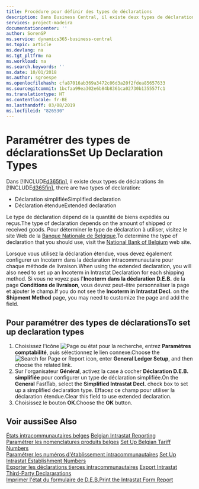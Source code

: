 ```yaml
---
title: Procédure pour définir des types de déclarations
description: Dans Business Central, il existe deux types de déclarations.
services: project-madeira
documentationcenter: ''
author: SorenGP
ms.service: dynamics365-business-central
ms.topic: article
ms.devlang: na
ms.tgt_pltfrm: na
ms.workload: na
ms.search.keywords: ''
ms.date: 10/01/2018
ms.author: sgroespe
ms.openlocfilehash: cfa87016ab369a3472c06d3a20f2fdea85657633
ms.sourcegitcommit: 1bcfaa99ea302e6b84b8361ca02730b135557fc1
ms.translationtype: HT
ms.contentlocale: fr-BE
ms.lasthandoff: 03/08/2019
ms.locfileid: "826530"
---
```

# <a name="set-up-declaration-types"></a><span data-ttu-id="525b5-103">Paramétrer des types de déclarations</span><span class="sxs-lookup"><span data-stu-id="525b5-103">Set Up Declaration Types</span></span>
<span data-ttu-id="525b5-104">Dans [!INCLUDE[d365fin](../../includes/d365fin_md.md)], il existe deux types de déclarations :</span><span class="sxs-lookup"><span data-stu-id="525b5-104">In [!INCLUDE[d365fin](../../includes/d365fin_md.md)], there are two types of declaration:</span></span>  

- <span data-ttu-id="525b5-105">Déclaration simplifiée</span><span class="sxs-lookup"><span data-stu-id="525b5-105">Simplified declaration</span></span>  
- <span data-ttu-id="525b5-106">Déclaration étendue</span><span class="sxs-lookup"><span data-stu-id="525b5-106">Extended declaration</span></span>  

<span data-ttu-id="525b5-107">Le type de déclaration dépend de la quantité de biens expédiés ou reçus.</span><span class="sxs-lookup"><span data-stu-id="525b5-107">The type of declaration depends on the amount of shipped or received goods.</span></span> <span data-ttu-id="525b5-108">Pour déterminer le type de déclaration à utiliser, visitez le site Web de la [Banque Nationale de Belgique](https://aka.ms/BelgianNationalBank).</span><span class="sxs-lookup"><span data-stu-id="525b5-108">To determine the type of declaration that you should use, visit the [National Bank of Belgium](https://aka.ms/BelgianNationalBank) web site.</span></span>  

<span data-ttu-id="525b5-109">Lorsque vous utilisez la déclaration étendue, vous devez également configurer un Incoterm dans la déclaration intracommunautaire pour chaque méthode de livraison.</span><span class="sxs-lookup"><span data-stu-id="525b5-109">When using the extended declaration, you will also need to set up an Incoterm in Intrastat Declaration for each shipping method.</span></span> <span data-ttu-id="525b5-110">Si vous ne voyez pas l'**Incoterm dans la déclaration D.E.B.** de la page **Conditions de livraison**, vous devrez peut-être personnaliser la page et ajouter le champ.</span><span class="sxs-lookup"><span data-stu-id="525b5-110">If you do not see the **Incoterm in Intrastat Decl.** on the **Shipment Method** page, you may need to customize the page and add the field.</span></span>

## <a name="to-set-up-declaration-types"></a><span data-ttu-id="525b5-111">Pour paramétrer des types de déclarations</span><span class="sxs-lookup"><span data-stu-id="525b5-111">To set up declaration types</span></span>  

1.  <span data-ttu-id="525b5-112">Choisissez l'icône ![Page ou état pour la recherche](../../media/ui-search/search_small.png "icône Page ou état pour la recherche"), entrez **Paramètres comptabilité**, puis sélectionnez le lien connexe.</span><span class="sxs-lookup"><span data-stu-id="525b5-112">Choose the ![Search for Page or Report](../../media/ui-search/search_small.png "Search for Page or Report icon") icon, enter **General Ledger Setup**, and then choose the related link.</span></span>  
2.  <span data-ttu-id="525b5-113">Sur l'organisateur **Général**, activez la case à cocher **Déclaration D.E.B. simplifiée** pour configurer un type de déclaration simplifiée.</span><span class="sxs-lookup"><span data-stu-id="525b5-113">On the **General** FastTab, select the **Simplified Intrastat Decl.** check box to set up a simplified declaration type.</span></span> <span data-ttu-id="525b5-114">Effacez ce champ pour utiliser la déclaration étendue.</span><span class="sxs-lookup"><span data-stu-id="525b5-114">Clear this field to use extended declaration.</span></span>  
3.  <span data-ttu-id="525b5-115">Choisissez le bouton **OK**.</span><span class="sxs-lookup"><span data-stu-id="525b5-115">Choose the **OK** button.</span></span>  

## <a name="see-also"></a><span data-ttu-id="525b5-116">Voir aussi</span><span class="sxs-lookup"><span data-stu-id="525b5-116">See Also</span></span>  
 <span data-ttu-id="525b5-117">[États intracommunautaires belges](belgian-intrastat-reporting.md) </span><span class="sxs-lookup"><span data-stu-id="525b5-117">[Belgian Intrastat Reporting](belgian-intrastat-reporting.md) </span></span>  
 <span data-ttu-id="525b5-118">[Paramétrer les nomenclatures produits belges](how-to-set-up-belgian-tariff-numbers.md) </span><span class="sxs-lookup"><span data-stu-id="525b5-118">[Set Up Belgian Tariff Numbers](how-to-set-up-belgian-tariff-numbers.md) </span></span>  
 <span data-ttu-id="525b5-119">[Paramétrer les numéros d'établissement intracommunautaires](how-to-set-up-intrastat-establishment-numbers.md) </span><span class="sxs-lookup"><span data-stu-id="525b5-119">[Set Up Intrastat Establishment Numbers](how-to-set-up-intrastat-establishment-numbers.md) </span></span>  
 <span data-ttu-id="525b5-120">[Exporter les déclarations tierces intracommunautaires](how-to-export-intrastat-third-party-declararations.md) </span><span class="sxs-lookup"><span data-stu-id="525b5-120">[Export Intrastat Third-Party Declararations](how-to-export-intrastat-third-party-declararations.md) </span></span>  
 [<span data-ttu-id="525b5-121">Imprimer l'état du formulaire de D.E.B.</span><span class="sxs-lookup"><span data-stu-id="525b5-121">Print the Intrastat Form Report</span></span>](how-to-print-the-intrastat-form-report.md)

